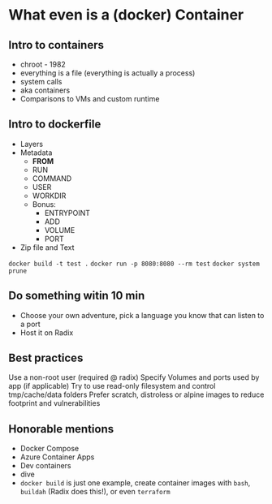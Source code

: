 # What even is a (docker) Container

## Intro to containers

- chroot - 1982
- everything is a file (everything is actually a process)
- system calls
- aka containers
- Comparisons to VMs and custom runtime

## Intro to dockerfile

- Layers
- Metadata
  - **FROM**
  - RUN
  - COMMAND
  - USER
  - WORKDIR
  - Bonus:
    - ENTRYPOINT
    - ADD
    - VOLUME
    - PORT
- Zip file and Text

`docker build -t test .`
`docker run -p 8080:8080 --rm test`
`docker system prune`

## Do something witin 10 min

- Choose your own adventure, pick a language you know that can listen to a port
- Host it on Radix

## Best practices
Use a non-root user (required @ radix)
Specify Volumes and ports used by app (if applicable)
Try to use read-only filesystem and control tmp/cache/data folders
Prefer scratch, distroless or alpine images to reduce footprint and vulnerabilities

## Honorable mentions

- Docker Compose
- Azure Container Apps
- Dev containers
- dive
- `docker build` is just one example, create container images with `bash`, `buildah` (Radix does this!), or even `terraform`
